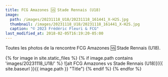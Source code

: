 ```yaml
---
title: FCG Amazones 🆚 Stade Rennais (U18)
image: 
  path: /images/20231118_U18/20231118_161441_X-H2S.jpg
  thumbnail: /images/20231118_U18/20231118_161441_X-H2S.jpg
  caption: "© 2023 Frédéric Fleuri & FCG"
last_modified_at: 2018-02-05T16:19:20-05:00
---
```


Toutes les photos de la rencontre FCG Amazones 🆚 Stade Rennais (U18).


{% for image in site.static_files %}
    {% if image.path contains 'images/20231118_U18/' %}
![alt FCG Amazones vs Stade Rennais (U18)]({{ site.baseurl }}{{ image.path }} "Title")
    {% endif %}
{% endfor %}
